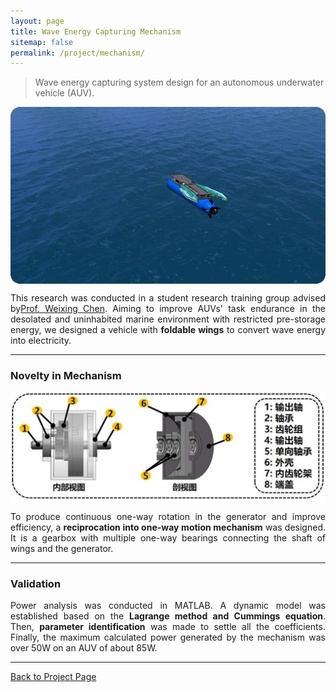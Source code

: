 ```yaml
---
layout: page
title: Wave Energy Capturing Mechanism
sitemap: false
permalink: /project/mechanism/
---
```

>Wave energy capturing system design for an autonomous underwater vehicle (AUV).

<img src="/project/mechanism/assets/img/foldable.jpg" style="zoom:100%; display:block; margin:10px auto;" />
<p align="justify">
This research was conducted in a student research training group advised by<a href = "https://me.sjtu.edu.cn/teacher_directory1/chenweixing.html">Prof. Weixing Chen</a>.
Aiming to improve AUVs' task endurance
in the desolated and uninhabited marine environment with restricted pre-storage
energy, we designed a vehicle with <strong>foldable wings</strong> to convert wave energy into
electricity.
</p>

---
### Novelty in Mechanism
<img src="/project/mechanism/assets/img/oneway.jpg" style="zoom:100%; display:block; margin:10px auto;" />
<p align="justify">
To produce continuous one-way rotation in the generator and improve efficiency,
a <strong>reciprocation into one-way motion mechanism</strong> was designed. It is a gearbox
with multiple one-way bearings connecting the shaft of wings and the generator.
</p>

---
### Validation
<p align="justify">
Power analysis was conducted in MATLAB. A dynamic model was established based on
the <strong>Lagrange method and Cummings equation</strong>. Then, <strong>parameter identification</strong>
was made to settle all the coefficients. Finally, the maximum calculated power
generated by the mechanism was over 50W on an AUV of about 85W.
</p>

---
[Back to Project Page](/project/)
